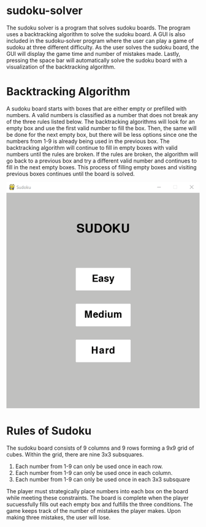 # sudoku-solver
The sudoku solver is a program that solves sudoku boards. The program uses a backtracking algorithm to solve the sudoku board. A GUI is also included in the sudoku-solver program where the user can play a game of sudoku at three different difficulty. As the user solves the sudoku board, the GUI will display the game time and number of mistakes made. Lastly, pressing the space bar will automatically solve the sudoku board with a visualization of the backtracking algorithm.  

# Backtracking Algorithm
A sudoku board starts with boxes that are either empty or prefilled with numbers. A valid numbers is classified as a number that does not break any of the three rules listed below. The backtracking algorithms will look for an empty box and use the first valid number to fill the box. Then, the same will be done for the next empty box, but there will be less options since one the numbers from 1-9 is already being used in the previous box. The backtracking algorithm will continue to fill in empty boxes with valid numbers until the rules are broken. If the rules are broken, the algorithm will go back to a previous box and try a different valid number and continues to fill in the next empty boxes. This process of filling empty boxes and visiting previous boxes continues until the board is solved.  

![](backtracking-visualization.gif)

# Rules of Sudoku
The sudoku board consists of 9 columns and 9 rows forming a 9x9 grid of cubes. Within the grid, there are nine 3x3 subsquares.
1) Each number from 1-9 can only be used once in each row.
2) Each number from 1-9 can only be used once in each column.
3) Each number from 1-9 can only be used once in each 3x3 subsquare

The player must strategically place numbers into each box on the board while meeting these constraints. The board is complete when the player sucuessfully fills out each empty box and fulfills the three conditions. The game keeps track of the number of mistakes the player makes. Upon making three mistakes, the user will lose. 
